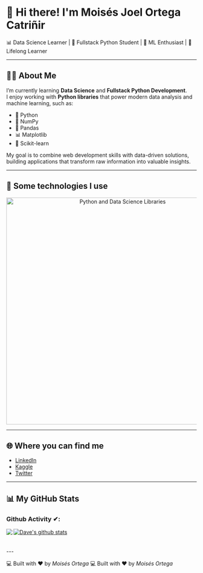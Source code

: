 # 👋 Hi there! I'm Moisés Joel Ortega Catriñir  

📊 Data Science Learner | 🐍 Fullstack Python Student | 🤖 ML Enthusiast | 🌱 Lifelong Learner  

---

## 🧑‍💻 About Me  

I’m currently learning **Data Science** and **Fullstack Python Development**.  
I enjoy working with **Python libraries** that power modern data analysis and machine learning, such as:  

- 🐍 Python  
- 🔢 NumPy  
- 🐼 Pandas  
- 📊 Matplotlib  
- 🤖 Scikit-learn  

My goal is to combine web development skills with data-driven solutions,  
building applications that transform raw information into valuable insights.  

---

## 🚀 Some technologies I use  

<p align="center">
  <img src="Carruselffmepg.gif" alt="Python and Data Science Libraries" width="600"/>
</p>

---

## 🌐 Where you can find me  

- [LinkedIn](https://www.linkedin.com)  
- [Kaggle](https://www.kaggle.com)  
- [Twitter](https://twitter.com)  

---

## 📊 My GitHub Stats  

### Github Activity ✔:

<a href="https://github.com/moisesdatasci">
  <img align="left" src="https://github-readme-stats.vercel.app/api/top-langs/?username=moisesdatasci&theme=tokyonight" />
  </a>

<a href="https://github.com/moisesdatasci">
 <img align="center" src="https://github-readme-stats.vercel.app/api?username=moisesdatasci&show_icons=true&theme=tokyonight&line_height=27" alt="Dave's github stats"/>
</a>

<br/>
<br/>
<br/>
---

💻 Built with ❤️ by *Moisés Ortega*
💻 Built with ❤️ by *Moisés Ortega*
